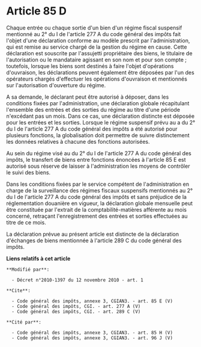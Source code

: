 # Article 85 D

Chaque entrée ou chaque sortie d'un bien d'un régime fiscal suspensif mentionné au 2° du I de l'article 277 A du code général
des impôts fait l'objet d'une déclaration conforme au modèle prescrit par l'administration, qui est remise au service chargé
de la gestion du régime en cause. Cette déclaration est souscrite par l'assujetti propriétaire des biens, le titulaire de
l'autorisation ou le mandataire agissant en son nom et pour son compte ; toutefois, lorsque les biens sont destinés à faire
l'objet d'opérations d'ouvraison, les déclarations peuvent également être déposées par l'un des opérateurs chargés
d'effectuer les opérations d'ouvraison et mentionnés sur l'autorisation d'ouverture du régime. 

A sa demande, le déclarant peut être autorisé à déposer, dans les conditions fixées par l'administration, une déclaration
globale récapitulant l'ensemble des entrées et des sorties du régime au titre d'une période n'excédant pas un mois. Dans ce
cas, une déclaration distincte est déposée pour les entrées et les sorties. Lorsque le régime suspensif prévu au a du 2° du I
de l'article 277 A du code général des impôts a été autorisé pour plusieurs fonctions, la globalisation doit permettre de
suivre distinctement les données relatives à chacune des fonctions autorisées. 

Au sein du régime visé au du 2° du I de l'article 277 A du code général des impôts, le transfert de biens entre fonctions
énoncées à l'article 85 E est autorisé sous réserve de laisser à l'administration les moyens de contrôler le suivi des
biens. 

Dans les conditions fixées par le service compétent de l'administration en charge de la surveillance des régimes fiscaux
suspensifs mentionnés au 2° du I de l'article 277 A du code général des impôts et sans préjudice de la réglementation
douanière en vigueur, la déclaration globale mensuelle peut être constituée par l'extrait de la comptabilité-matières
afférente au mois concerné, retraçant l'enregistrement des entrées et sorties effectuées au titre de ce mois. 

La déclaration prévue au présent article est distincte de la déclaration d'échanges de biens mentionnée à l'article 289 C du
code général des impôts.

**Liens relatifs à cet article**

	**Modifié par**:

	  - Décret n°2010-1397 du 12 novembre 2010 - art. 1

	**Cite**:

	  - Code général des impôts, annexe 3, CGIAN3. - art. 85 E (V)
	  - Code général des impôts, CGI. - art. 277 A (V)
	  - Code général des impôts, CGI. - art. 289 C (V)

	**Cité par**:

	  - Code général des impôts, annexe 3, CGIAN3. - art. 85 H (V)
	  - Code général des impôts, annexe 3, CGIAN3. - art. 96 J (V)
